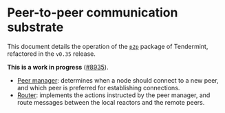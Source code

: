 # Peer-to-peer communication substrate

This document details the operation of the [`p2p`][p2p-package] package of
Tendermint, refactored in the `v0.35` release.

**This is a work in progress** ([#8935][issue]).

- [Peer manager](./peer_manager.md): determines when a node should connect to a
  new peer, and which peer is preferred for establishing connections.
- [Router](./router.md): implements the actions instructed by the peer manager,
  and route messages between the local reactors and the remote peers.

[issue]: https://github.com/tendermint/tendermint/issues/8935
[p2p-package]: https://github.com/tendermint/tendermint/tree/v0.35.x/internal/p2p
